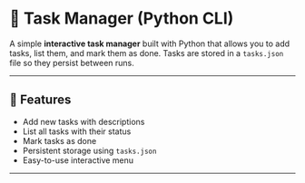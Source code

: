 # 📝 Task Manager (Python CLI)

A simple **interactive task manager** built with Python that allows you to add tasks, list them, and mark them as done. Tasks are stored in a `tasks.json` file so they persist between runs.

---

## 🚀 Features

- Add new tasks with descriptions
- List all tasks with their status
- Mark tasks as done
- Persistent storage using `tasks.json`
- Easy-to-use interactive menu

---

